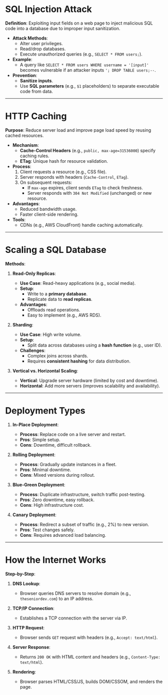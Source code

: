 # SQL Injection Attack  
**Definition**: Exploiting input fields on a web page to inject malicious SQL code into a database due to improper input sanitization.  
- **Attack Methods**:  
  - Alter user privileges.  
  - Read/drop databases.  
  - Execute unauthorized queries (e.g., `SELECT * FROM users;`).  
- **Example**:  
  - A query like `SELECT * FROM users WHERE username = '[input]'` becomes vulnerable if an attacker inputs `'; DROP TABLE users;--`.  
- **Prevention**:  
  - **Sanitize inputs**.  
  - Use **SQL parameters** (e.g., `$1` placeholders) to separate executable code from data.  

---

# HTTP Caching  
**Purpose**: Reduce server load and improve page load speed by reusing cached resources.  
- **Mechanism**:  
  - **Cache-Control Headers** (e.g., `public, max-age=31536000`) specify caching rules.  
  - **ETag**: Unique hash for resource validation.  
- **Process**:  
  1. Client requests a resource (e.g., CSS file).  
  2. Server responds with headers (`Cache-Control`, `ETag`).  
  3. On subsequent requests:  
     - If `max-age` expires, client sends `ETag` to check freshness.  
     - Server responds with `304 Not Modified` (unchanged) or new resource.  
- **Advantages**:  
  - Reduced bandwidth usage.  
  - Faster client-side rendering.  
- **Tools**:  
  - CDNs (e.g., AWS CloudFront) handle caching automatically.  

---

# Scaling a SQL Database  
**Methods**:  
1. **Read-Only Replicas**:  
   - **Use Case**: Read-heavy applications (e.g., social media).  
   - **Setup**:  
     - Write to a **primary database**.  
     - Replicate data to **read replicas**.  
   - **Advantages**:  
     - Offloads read operations.  
     - Easy to implement (e.g., AWS RDS).  

2. **Sharding**:  
   - **Use Case**: High write volume.  
   - **Setup**:  
     - Split data across databases using a **hash function** (e.g., user ID).  
   - **Challenges**:  
     - Complex joins across shards.  
     - Requires **consistent hashing** for data distribution.  

3. **Vertical vs. Horizontal Scaling**:  
   - **Vertical**: Upgrade server hardware (limited by cost and downtime).  
   - **Horizontal**: Add more servers (improves scalability and availability).  

---

# Deployment Types  
1. **In-Place Deployment**:  
   - **Process**: Replace code on a live server and restart.  
   - **Pros**: Simple setup.  
   - **Cons**: Downtime, difficult rollback.  

2. **Rolling Deployment**:  
   - **Process**: Gradually update instances in a fleet.  
   - **Pros**: Minimal downtime.  
   - **Cons**: Mixed versions during rollout.  

3. **Blue-Green Deployment**:  
   - **Process**: Duplicate infrastructure, switch traffic post-testing.  
   - **Pros**: Zero downtime, easy rollback.  
   - **Cons**: High infrastructure cost.  

4. **Canary Deployment**:  
   - **Process**: Redirect a subset of traffic (e.g., 2%) to new version.  
   - **Pros**: Test changes safely.  
   - **Cons**: Requires advanced load balancing.  

---

# How the Internet Works  
**Step-by-Step**:  
1. **DNS Lookup**:  
   - Browser queries DNS servers to resolve domain (e.g., `theseniordev.com`) to an IP address.  

2. **TCP/IP Connection**:  
   - Establishes a TCP connection with the server via IP.  

3. **HTTP Request**:  
   - Browser sends `GET` request with headers (e.g., `Accept: text/html`).  

4. **Server Response**:  
   - Returns `200 OK` with HTML content and headers (e.g., `Content-Type: text/html`).  

5. **Rendering**:  
   - Browser parses HTML/CSS/JS, builds DOM/CSSOM, and renders the page.